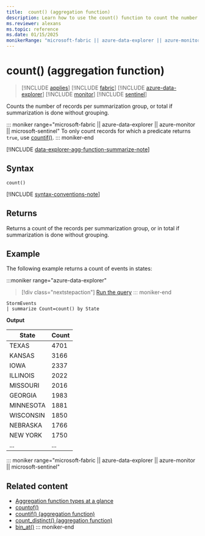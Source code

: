 ```yaml
---
title:  count() (aggregation function)
description: Learn how to use the count() function to count the number of records in a group.
ms.reviewer: alexans
ms.topic: reference
ms.date: 01/15/2025
monikerRange: "microsoft-fabric || azure-data-explorer || azure-monitor || microsoft-sentinel "
---
```

# count() (aggregation function)

> [!INCLUDE [applies](../includes/applies-to-version/applies.md)] [!INCLUDE [fabric](../includes/applies-to-version/fabric.md)] [!INCLUDE [azure-data-explorer](../includes/applies-to-version/azure-data-explorer.md)] [!INCLUDE [monitor](../includes/applies-to-version/monitor.md)] [!INCLUDE [sentinel](../includes/applies-to-version/sentinel.md)] 

Counts the number of records per summarization group, or total if summarization is done without grouping.

::: moniker range="microsoft-fabric || azure-data-explorer || azure-monitor || microsoft-sentinel"
To only count records for which a predicate returns `true`, use [countif()](countif-aggregation-function.md).
::: moniker-end

[!INCLUDE [data-explorer-agg-function-summarize-note](../includes/agg-function-summarize-note.md)]

## Syntax

`count()`

[!INCLUDE [syntax-conventions-note](../includes/syntax-conventions-note.md)]

## Returns

Returns a count of the records per summarization group, or in total if summarization is done without grouping.

## Example

The following example returns a count of events in states:

:::moniker range="azure-data-explorer"
> [!div class="nextstepaction"]
> <a href="https://dataexplorer.azure.com/clusters/help/databases/Samples?query=H4sIAAAAAAAAAwsuyS/KdS1LzSsp5qpRKC7NzU0syqxKVXDOL80rsU0GkRqaCkmVCsEliSWpAIqJlTEuAAAA" target="_blank">Run the query</a>
::: moniker-end

```kusto
StormEvents
| summarize Count=count() by State
```

**Output**

| State | Count |
|--|--|
| TEXAS | 4701 |
| KANSAS | 3166 |
| IOWA | 2337 |
| ILLINOIS | 2022 |
| MISSOURI | 2016 |
| GEORGIA | 1983 |
| MINNESOTA | 1881 |
| WISCONSIN | 1850 |
| NEBRASKA | 1766 |
| NEW YORK | 1750 |
| ... | ... |

::: moniker range="microsoft-fabric || azure-data-explorer || azure-monitor || microsoft-sentinel"
## Related content

* [Aggregation function types at a glance](aggregation-functions.md)
* [countof()](countof-function.md)
* [countif() (aggregation function)](countif-aggregation-function.md)
* [count_distinct() (aggregation function)](count-distinct-aggregation-function.md)
* [bin_at()](bin-at-function.md#bin_at)
::: moniker-end